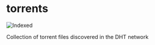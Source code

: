 torrents 
========
![Indexed](https://img.shields.io/badge/indexed-50284-blue)

Collection of torrent files discovered in the DHT network
